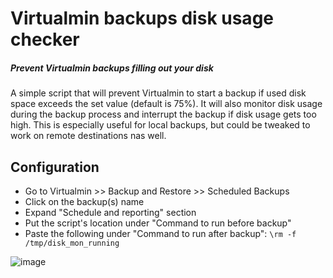 # Virtualmin backups disk usage checker
##### Prevent Virtualmin backups filling out your disk
A simple script that will prevent Virtualmin to start a backup if used disk space exceeds the set value (default is 75%).
It will also monitor disk usage during the backup process and interrupt the backup if disk usage gets too high.
This is especially useful for local backups, but could be tweaked to work on remote destinations nas well.

## Configuration
- Go to  Virtualmin >> Backup and Restore >> Scheduled Backups
- Click on the backup(s) name
- Expand "Schedule and reporting" section
- Put the script's location under "Command to run before backup"
- Paste the following under "Command to run after backup":
`\rm -f /tmp/disk_mon_running`

![image](https://user-images.githubusercontent.com/69854305/170172537-8754cafa-ab62-4c69-acd1-d83766e71b2f.png)
